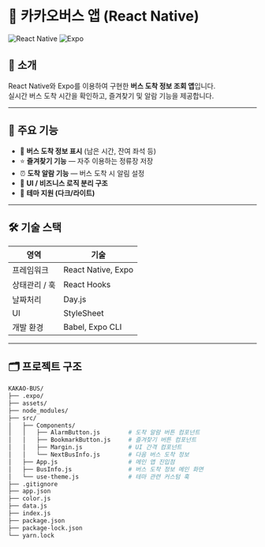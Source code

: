 # 🚌 카카오버스 앱 (React Native)

![React Native](https://img.shields.io/badge/React%20Native-0.79.6-blue?logo=react)
![Expo](https://img.shields.io/badge/Expo-~54.0.6-9cf?logo=expo)

## 📌 소개

React Native와 Expo를 이용하여 구현한 **버스 도착 정보 조회 앱**입니다.  
실시간 버스 도착 시간을 확인하고, 즐겨찾기 및 알람 기능을 제공합니다.

---

## 🧩 주요 기능

- 🚌 **버스 도착 정보 표시** (남은 시간, 잔여 좌석 등)
- ⭐ **즐겨찾기 기능** — 자주 이용하는 정류장 저장
- ⏰ **도착 알람 기능** — 버스 도착 시 알림 설정
- 🎨 **UI / 비즈니스 로직 분리 구조**
- 🌙 **테마 지원 (다크/라이트)**

---

## 🛠️ 기술 스택

| 영역          | 기술               |
| ------------- | ------------------ |
| 프레임워크    | React Native, Expo |
| 상태관리 / 훅 | React Hooks        |
| 날짜처리      | Day.js             |
| UI            | StyleSheet         |
| 개발 환경     | Babel, Expo CLI    |

---

## 🗂️ 프로젝트 구조

```bash
KAKAO-BUS/
├── .expo/
├── assets/
├── node_modules/
├── src/
│   ├── Components/
│   │   ├── AlarmButton.js        # 도착 알람 버튼 컴포넌트
│   │   ├── BookmarkButton.js     # 즐겨찾기 버튼 컴포넌트
│   │   ├── Margin.js             # UI 간격 컴포넌트
│   │   └── NextBusInfo.js        # 다음 버스 도착 정보
│   ├── App.js                    # 메인 앱 진입점
│   ├── BusInfo.js                # 버스 도착 정보 메인 화면
│   └── use-theme.js              # 테마 관련 커스텀 훅
├── .gitignore
├── app.json
├── color.js
├── data.js
├── index.js
├── package.json
├── package-lock.json
└── yarn.lock
```
